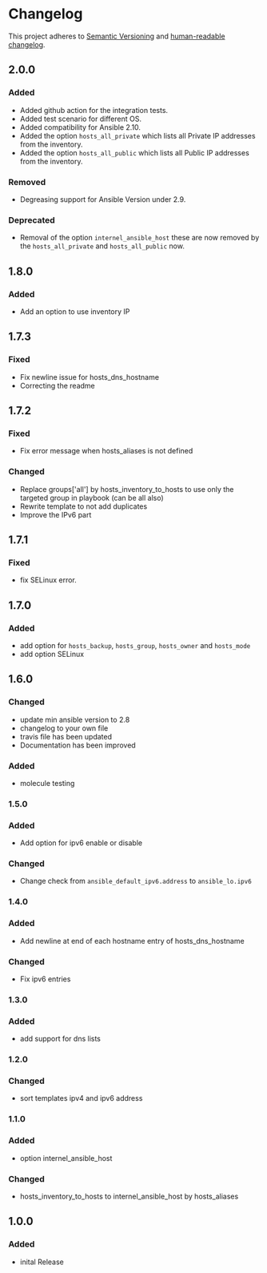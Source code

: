 # Changelog

This project adheres to [Semantic Versioning](https://semver.org/spec/v2.0.0.html)
and [human-readable changelog](https://keepachangelog.com/en/1.0.0/).

## 2.0.0

### Added

- Added github action for the integration tests.
- Added test scenario for different OS.
- Added compatibility for Ansible 2.10.
- Added the option `hosts_all_private` which lists all Private IP addresses from the inventory.
- Added the option `hosts_all_public` which lists all Public IP addresses from the inventory.

### Removed

- Degreasing support for Ansible Version under 2.9.

### Deprecated

- Removal of the option `internel_ansible_host` these are now removed by the `hosts_all_private` and `hosts_all_public` now.

## 1.8.0

### Added

- Add an option to use inventory IP

## 1.7.3

### Fixed

- Fix newline issue for hosts_dns_hostname
- Correcting the readme

## 1.7.2

### Fixed

- Fix error message when hosts_aliases is not defined

### Changed

- Replace groups['all'] by hosts_inventory_to_hosts to use only the targeted group in playbook (can be all also)
- Rewrite template to not add duplicates
- Improve the IPv6 part

## 1.7.1

### Fixed

- fix SELinux error.

## 1.7.0

### Added

- add option for `hosts_backup`, `hosts_group`, `hosts_owner` and `hosts_mode`
- add option SELinux

## 1.6.0

### Changed

- update min ansible version to 2.8
- changelog to your own file
- travis file has been updated
- Documentation has been improved

### Added

- molecule testing

### 1.5.0

### Added

- Add option for ipv6 enable or disable

### Changed

- Change check from `ansible_default_ipv6.address` to `ansible_lo.ipv6`

### 1.4.0

### Added

- Add newline at end of each hostname entry of hosts_dns_hostname

### Changed

- Fix ipv6 entries

### 1.3.0

### Added

- add support for dns lists

### 1.2.0

### Changed

- sort templates ipv4 and ipv6 address

### 1.1.0

### Added

- option internel_ansible_host

### Changed

- hosts_inventory_to_hosts to internel_ansible_host by hosts_aliases

## 1.0.0

### Added

- inital Release
